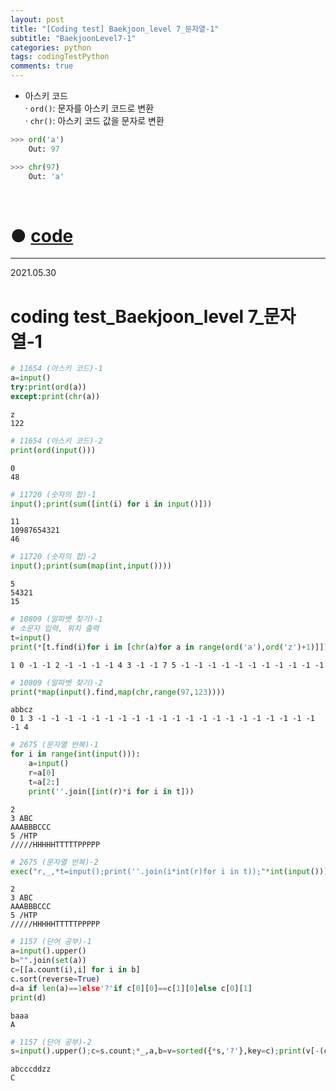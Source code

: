 ```yaml
---
layout: post
title: "[Coding test] Baekjoon_level 7_문자열-1"
subtitle: "BaekjoonLevel7-1"
categories: python
tags: codingTestPython
comments: true
---
```


* 아스키 코드<br>
    · `ord()`: 문자를 아스키 코드로 변환<br>
    · `chr()`: 아스키 코드 값을 문자로 변환

```python
>>> ord('a')
    Out: 97

>>> chr(97)
    Out: 'a'
```

<br>

# ● [code](https://github.com/JeongJaeyoung0/coding_test/blob/c982890290749c755a5a6512086ee2187125962b/210530_Baekjoon_coding%20test_level%207_%EB%AC%B8%EC%9E%90%EC%97%B4-1.ipynb)

***

2021.05.30
# coding test_Baekjoon_level 7_문자열-1


```python
# 11654 (아스키 코드)-1
a=input()
try:print(ord(a))
except:print(chr(a))
```

    z
    122
    


```python
# 11654 (아스키 코드)-2
print(ord(input()))
```

    0
    48
    


```python
# 11720 (숫자의 합)-1
input();print(sum([int(i) for i in input()]))
```

    11
    10987654321
    46
    


```python
# 11720 (숫자의 합)-2
input();print(sum(map(int,input())))
```

    5
    54321
    15
    


```python
# 10809 (알파벳 찾기)-1
# 소문자 입력, 위치 출력
t=input()
print(*[t.find(i)for i in [chr(a)for a in range(ord('a'),ord('z')+1)]])
```

    1 0 -1 -1 2 -1 -1 -1 -1 4 3 -1 -1 7 5 -1 -1 -1 -1 -1 -1 -1 -1 -1 -1 -1
    


```python
# 10809 (알파벳 찾기)-2
print(*map(input().find,map(chr,range(97,123))))
```

    abbcz
    0 1 3 -1 -1 -1 -1 -1 -1 -1 -1 -1 -1 -1 -1 -1 -1 -1 -1 -1 -1 -1 -1 -1 -1 4
    


```python
# 2675 (문자열 반복)-1
for i in range(int(input())):
    a=input()
    r=a[0]
    t=a[2:]
    print(''.join([int(r)*i for i in t]))
```

    2
    3 ABC
    AAABBBCCC
    5 /HTP
    /////HHHHHTTTTTPPPPP
    


```python
# 2675 (문자열 반복)-2
exec("r,_,*t=input();print(''.join(i*int(r)for i in t));"*int(input()))
```

    2
    3 ABC
    AAABBBCCC
    5 /HTP
    /////HHHHHTTTTTPPPPP
    


```python
# 1157 (단어 공부)-1
a=input().upper()
b="".join(set(a))
c=[[a.count(i),i] for i in b]
c.sort(reverse=True)
d=a if len(a)==1else'?'if c[0][0]==c[1][0]else c[0][1]
print(d)
```

    baaa
    A
    


```python
# 1157 (단어 공부)-2
s=input().upper();c=s.count;*_,a,b=v=sorted({*s,'?'},key=c);print(v[-(c(a)<c(b))])
```

    abcccddzz
    C
    

